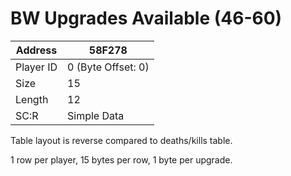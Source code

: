 
#  BW Upgrades Available (46-60)
Address   | 58F278
----------|-------------
Player ID | 0 (Byte Offset: 0)
Size 	  | 15
Length 	  | 12
SC:R      | Simple Data

Table layout is reverse compared to deaths/kills table.

1 row per player, 15 bytes per row, 1 byte per upgrade.
